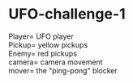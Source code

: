 # UFO-challenge-1

Player= UFO player  
Pickup= yellow pickups  
Enemy= red pickups  
camera= camera movement  
mover= the "ping-pong" blocker 
